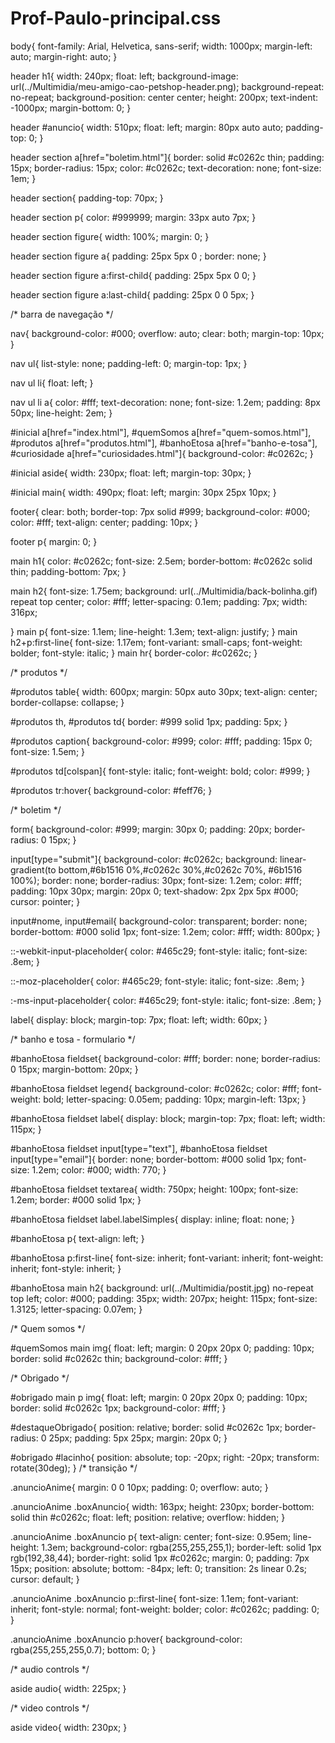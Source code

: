 # Prof-Paulo-principal.css

body{
    font-family: Arial, Helvetica, sans-serif;
    width: 1000px;
    margin-left: auto;
    margin-right: auto;
}

header h1{
    width: 240px;
    float: left;
    background-image: url(../Multimidia/meu-amigo-cao-petshop-header.png);
    background-repeat: no-repeat;
    background-position: center center;
    height: 200px;
    text-indent: -1000px;
    margin-bottom: 0;
}

header #anuncio{
    width: 510px;
    float: left;
    margin: 80px auto auto;
    padding-top: 0;
}

header section a[href="boletim.html"]{
    border: solid #c0262c thin;
    padding: 15px;
    border-radius: 15px;
    color: #c0262c;
    text-decoration: none;
    font-size: 1em;
}

header section{
    padding-top: 70px;
}

header section p{
    color: #999999;
    margin: 33px auto 7px;
}

header section figure{
    width: 100%;
    margin: 0;
}

header section figure a{
    padding: 25px 5px 0 ;
    border: none;
}

header section figure a:first-child{
    padding: 25px 5px 0 0;
}

header section figure a:last-child{
    padding: 25px 0 0 5px;
}

/* barra de navegação */

nav{
    background-color: #000;
    overflow: auto;
    clear: both;
    margin-top: 10px;
}

nav ul{
    list-style: none;
    padding-left: 0;
    margin-top: 1px;
}

nav ul li{
    float: left;
}

nav ul li a{
    color: #fff;
    text-decoration: none;
    font-size: 1.2em;
    padding: 8px 50px;
    line-height: 2em;
}

#inicial a[href="index.html"],
#quemSomos a[href="quem-somos.html"],
#produtos a[href="produtos.html"],
#banhoEtosa a[href="banho-e-tosa"],
#curiosidade a[href="curiosidades.html"]{
background-color: #c0262c;
}

#inicial aside{
    width: 230px;
    float: left;
    margin-top: 30px;
}

#inicial main{
    width: 490px;
    float: left;
    margin: 30px 25px 10px;
}

footer{
    clear: both;
    border-top: 7px solid #999;
    background-color: #000;
    color: #fff;
    text-align: center;
    padding: 10px;
}

footer p{
    margin: 0;
}

main h1{
    color: #c0262c;
    font-size: 2.5em;
    border-bottom: #c0262c solid thin;
    padding-bottom: 7px;
}

main h2{
    font-size: 1.75em;
    background: url(../Multimidia/back-bolinha.gif) repeat top center;
    color: #fff;
    letter-spacing: 0.1em;
    padding: 7px;
    width: 316px;

}
main p{
    font-size: 1.1em;
    line-height: 1.3em;
    text-align: justify;
}
main h2+p:first-line{
    font-size: 1.17em;
    font-variant: small-caps;
    font-weight: bolder;
    font-style: italic;
}
main hr{
    border-color: #c0262c;
}

/* produtos */

#produtos table{
    width: 600px;
    margin: 50px auto 30px;
    text-align: center;
    border-collapse: collapse;
}

#produtos th, #produtos td{
    border: #999 solid 1px;
    padding: 5px;
}

#produtos caption{
    background-color: #999;
    color: #fff;
    padding: 15px 0;
    font-size: 1.5em;
}

#produtos td[colspan]{
    font-style: italic;
    font-weight: bold;
    color: #999;
}

#produtos tr:hover{
    background-color: #feff76;
}

/* boletim */

form{
    background-color: #999;
    margin: 30px 0;
    padding: 20px;
    border-radius: 0 15px;
}

input[type="submit"]{
    background-color: #c0262c;
    background: linear-gradient(to bottom,#6b1516 0%,#c0262c 30%,#c0262c 70%, #6b1516 100%);
    border: none;
    border-radius: 30px;
    font-size: 1.2em;
    color: #fff;
    padding: 10px 30px;
    margin: 20px 0;
    text-shadow: 2px 2px 5px #000;
    cursor: pointer;
}

input#nome, input#email{
    background-color: transparent;
    border: none;
    border-bottom: #000 solid 1px;
    font-size: 1.2em;
    color: #fff;
    width: 800px;
}

::-webkit-input-placeholder{
    color: #465c29;
    font-style: italic;
    font-size: .8em;
}

::-moz-placeholder{
    color: #465c29;
    font-style: italic;
    font-size: .8em;
}

:-ms-input-placeholder{
    color: #465c29;
    font-style: italic;
    font-size: .8em;
}

label{
    display: block;
    margin-top: 7px;
    float: left;
    width: 60px;
}

/* banho e tosa - formulario */

#banhoEtosa fieldset{
    background-color: #fff;
    border: none;
    border-radius: 0 15px;
    margin-bottom: 20px;
}

#banhoEtosa fieldset legend{
    background-color: #c0262c;
    color: #fff;
    font-weight: bold;
    letter-spacing: 0.05em;
    padding: 10px;
    margin-left: 13px;
}

#banhoEtosa fieldset label{
    display: block;
    margin-top: 7px;
    float: left;
    width: 115px;
}

#banhoEtosa fieldset input[type="text"],
#banhoEtosa fieldset input[type="email"]{
    border: none;
    border-bottom: #000 solid 1px;
    font-size: 1.2em;
    color: #000;
    width: 770;
}

#banhoEtosa fieldset textarea{
    width: 750px;
    height: 100px;
    font-size: 1.2em;
    border: #000 solid 1px;
}

#banhoEtosa fieldset label.labelSimples{
    display: inline;
    float: none;
}

#banhoEtosa p{
    text-align: left;
}

#banhoEtosa p:first-line{
    font-size: inherit;
    font-variant: inherit;
    font-weight: inherit;
    font-style: inherit;
}

#banhoEtosa main h2{
    background: url(../Multimidia/postit.jpg)
    no-repeat top left;
    color: #000;
    padding: 35px;
    width: 207px;
    height: 115px;
    font-size: 1.3125;
    letter-spacing: 0.07em;
}

/* Quem somos */

#quemSomos main img{
    float: left;
    margin: 0 20px 20px 0;
    padding: 10px;
    border: solid #c0262c thin;
    background-color: #fff;
}

/* Obrigado */

#obrigado main p img{
    float: left;
    margin: 0 20px 20px 0;
    padding: 10px;
    border: solid #c0262c 1px;
    background-color: #fff;
}

#destaqueObrigado{
    position: relative;
    border: solid #c0262c 1px;
    border-radius: 0 25px;
    padding: 5px 25px;
    margin: 20px 0;
}

#obrigado #lacinho{
    position: absolute;
    top: -20px;
    right: -20px;
    transform: rotate(30deg);
}
/* transição */

.anuncioAnime{
    margin: 0 0 10px;
    padding: 0;
    overflow: auto;
}

.anuncioAnime .boxAnuncio{
    width: 163px;
    height: 230px;
    border-bottom: solid thin #c0262c;
    float: left;
    position: relative;
    overflow: hidden;
}

.anuncioAnime .boxAnuncio p{
    text-align: center;
    font-size: 0.95em;
    line-height: 1.3em;
    background-color: rgba(255,255,255,1);
    border-left: solid 1px rgb(192,38,44);
    border-right: solid 1px #c0262c;
    margin: 0;
    padding: 7px 15px;
    position: absolute;
    bottom: -84px;
    left: 0;
    transition: 2s linear 0.2s;
    cursor: default;
}

.anuncioAnime .boxAnuncio p::first-line{
    font-size: 1.1em;
    font-variant: inherit;
    font-style: normal;
    font-weight: bolder;
    color: #c0262c;
    padding: 0;
}

.anuncioAnime .boxAnuncio p:hover{
    background-color: rgba(255,255,255,0.7);
    bottom: 0;
}

/* audio controls */

aside audio{
    width: 225px;
}

/* video controls */

aside video{
    width: 230px;
}
